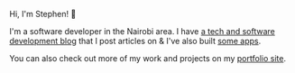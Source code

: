Hi, I'm Stephen! 👋 

I'm a software developer in the Nairobi area. I have [a tech and software development blog](https://stephenmuchendu.dev/articles?q=) that I post articles on & I've also built [some apps](https://stephenmuchendu.dev/projects?q=).

You can also check out more of my work and projects on my [portfolio site](https://stephenmuchendu.dev/).
